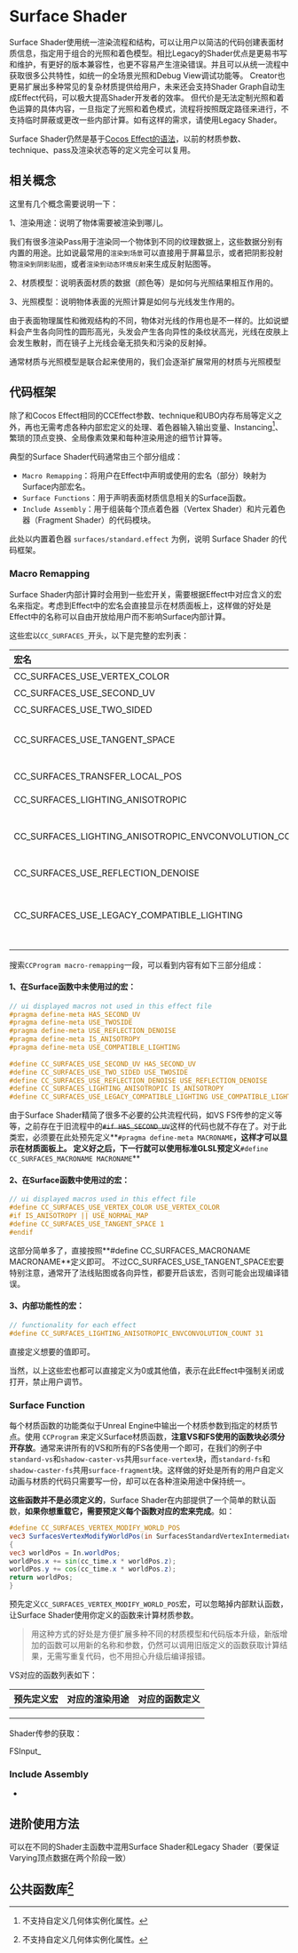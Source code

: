 # Surface Shader

Surface Shader使用统一渲染流程和结构，可以让用户以简洁的代码创建表面材质信息，指定用于组合的光照和着色模型。相比Legacy的Shader优点是更易书写和维护，有更好的版本兼容性，也更不容易产生渲染错误。并且可以从统一流程中获取很多公共特性，如统一的全场景光照和Debug View调试功能等。
Creator也更易扩展出多种常见的复杂材质提供给用户，未来还会支持Shader Graph自动生成Effect代码，可以极大提高Shader开发者的效率。
但代价是无法定制光照和着色运算的具体内容，一旦指定了光照和着色模式，流程将按照既定路径来进行，不支持临时屏蔽或更改一些内部计算。如有这样的需求，请使用Legacy Shader。

Surface Shader仍然是基于[Cocos Effect的语法](effect-syntax.md)，以前的材质参数、technique、pass及渲染状态等的定义完全可以复用。

## 相关概念

这里有几个概念需要说明一下：

1、渲染用途：说明了物体需要被渲染到哪儿。

我们有很多渲染Pass用于渲染同一个物体到不同的纹理数据上，这些数据分别有内置的用途。比如说最常用的`渲染到场景`可以直接用于屏幕显示，或者把阴影投射物`渲染到阴影贴图`，或者`渲染到动态环境反射`来生成反射贴图等。

2、材质模型：说明表面材质的数据（颜色等）是如何与光照结果相互作用的。

3、光照模型：说明物体表面的光照计算是如何与光线发生作用的。

由于表面物理属性和微观结构的不同，物体对光线的作用也是不一样的。比如说塑料会产生各向同性的圆形高光，头发会产生各向异性的条纹状高光，光线在皮肤上会发生散射，而在镜子上光线会毫无损失和污染的反射掉。

通常材质与光照模型是联合起来使用的，我们会逐渐扩展常用的材质与光照模型

## 代码框架

除了和Cocos Effect相同的CCEffect参数、technique和UBO内存布局等定义之外，再也无需考虑各种内部宏定义的处理、着色器输入输出变量、Instancing[^1]、繁琐的顶点变换、全局像素效果和每种渲染用途的细节计算等。

典型的Surface Shader代码通常由三个部分组成：

- `Macro Remapping`：将用户在Effect中声明或使用的宏名（部分）映射为Surface内部宏名。
- `Surface Functions`：用于声明表面材质信息相关的Surface函数。
- `Include Assembly`：用于组装每个顶点着色器（Vertex Shader）和片元着色器（Fragment Shader）的代码模块。

此处以内置着色器 `surfaces/standard.effect` 为例，说明 Surface Shader 的代码框架。



### Macro Remapping

Surface Shader内部计算时会用到一些宏开关，需要根据Effect中对应含义的宏名来指定。考虑到Effect中的宏名会直接显示在材质面板上，这样做的好处是Effect中的名称可以自由开放给用户而不影响Surface内部计算。

这些宏以`CC_SURFACES_`开头，以下是完整的宏列表：

| 宏名                                                  | 类型 | 含义                                                         |
| :---------------------------------------------------- | ---- | ------------------------------------------------------------ |
| CC_SURFACES_USE_VERTEX_COLOR                          | BOOL | 是否使用顶点色                                               |
| CC_SURFACES_USE_SECOND_UV                             | BOOL | 是否使用2uv                                                  |
| CC_SURFACES_USE_TWO_SIDED                             | BOOL | 是否使用双面法线                                             |
| CC_SURFACES_USE_TANGENT_SPACE                         | BOOL | 是否使用切空间（使用法线图或各向异性时必须开启）             |
| CC_SURFACES_TRANSFER_LOCAL_POS                        | BOOL | 是否在FS中访问模型空间坐标                                   |
| CC_SURFACES_LIGHTING_ANISOTROPIC                      | BOOL | 是否开启各向异性材质                                         |
| CC_SURFACES_LIGHTING_ANISOTROPIC_ENVCONVOLUTION_COUNT | UINT | 各向异性环境光卷积采样数，为0表示关闭此计算，仅当各向异性开启时有效 |
| CC_SURFACES_USE_REFLECTION_DENOISE                    | BOOL | 是否开启环境反射除噪                                         |
| CC_SURFACES_USE_LEGACY_COMPATIBLE_LIGHTING            | BOOL | 是否开启legacy兼容光照模式，可使渲染效果和legacy/standard.effect完全一致，便于升级 |

搜索`CCProgram macro-remapping`一段，可以看到内容有如下三部分组成：

#### 1、在Surface函数中未使用过的宏：

  ```glsl
  // ui displayed macros not used in this effect file
  #pragma define-meta HAS_SECOND_UV
  #pragma define-meta USE_TWOSIDE
  #pragma define-meta USE_REFLECTION_DENOISE
  #pragma define-meta IS_ANISOTROPY
  #pragma define-meta USE_COMPATIBLE_LIGHTING
      
  #define CC_SURFACES_USE_SECOND_UV HAS_SECOND_UV
  #define CC_SURFACES_USE_TWO_SIDED USE_TWOSIDE
  #define CC_SURFACES_USE_REFLECTION_DENOISE USE_REFLECTION_DENOISE
  #define CC_SURFACES_LIGHTING_ANISOTROPIC IS_ANISOTROPY
  #define CC_SURFACES_USE_LEGACY_COMPATIBLE_LIGHTING USE_COMPATIBLE_LIGHTING   
  ```
由于Surface Shader精简了很多不必要的公共流程代码，如VS FS传参的定义等等，之前存在于旧流程中的~~`#if HAS_SECOND_UV`~~这样的代码也就不存在了。对于此类宏，必须要在此处预先定义**`#pragma define-meta MACRONAME`**，这样才可以显示在材质面板上。
定义好之后，下一行就可以使用标准GLSL预定义**`#define CC_SURFACES_MACRONAME MACRONAME`**

#### 2、在Surface函数中使用过的宏：

  ```glsl
// ui displayed macros used in this effect file
#define CC_SURFACES_USE_VERTEX_COLOR USE_VERTEX_COLOR
#if IS_ANISOTROPY || USE_NORMAL_MAP
  #define CC_SURFACES_USE_TANGENT_SPACE 1
#endif
  ```

这部分简单多了，直接按照**#define CC_SURFACES_MACRONAME MACRONAME**定义即可。
不过CC_SURFACES_USE_TANGENT_SPACE宏要特别注意，通常开了法线贴图或各向异性，都要开启该宏，否则可能会出现编译错误。

#### 3、内部功能性的宏：

  ```glsl
// functionality for each effect
#define CC_SURFACES_LIGHTING_ANISOTROPIC_ENVCONVOLUTION_COUNT 31
  ```

直接定义想要的值即可。

当然，以上这些宏也都可以直接定义为0或其他值，表示在此Effect中强制关闭或打开，禁止用户调节。

### Surface Function

每个材质函数的功能类似于Unreal Engine中输出一个材质参数到指定的材质节点。使用 `CCProgram` 来定义Surface材质函数，**注意VS和FS使用的函数块必须分开存放**。通常来讲所有的VS和所有的FS各使用一个即可，在我们的例子中`standard-vs`和`shadow-caster-vs`共用`surface-vertex`块，而`standard-fs`和`shadow-caster-fs`共用`surface-fragment`块。这样做的好处是所有的用户自定义动画与材质的代码只需要写一份，却可以在各种渲染用途中保持统一。

**这些函数并不是必须定义的**，Surface Shader在内部提供了一个简单的默认函数，**如果你想重载它，需要预定义每个函数对应的宏来完成**。如：

  ```glsl
#define CC_SURFACES_VERTEX_MODIFY_WORLD_POS
vec3 SurfacesVertexModifyWorldPos(in SurfacesStandardVertexIntermediate In)
{
  vec3 worldPos = In.worldPos;
  worldPos.x += sin(cc_time.x * worldPos.z);
  worldPos.y += cos(cc_time.x * worldPos.z);
  return worldPos;
}
  ```

预先定义`CC_SURFACES_VERTEX_MODIFY_WORLD_POS`宏，可以忽略掉内部默认函数，让Surface Shader使用你定义的函数来计算材质参数。

>用这种方式的好处是方便扩展多种不同的材质模型和代码版本升级，新版增加的函数可以用新的名称和参数，仍然可以调用旧版定义的函数获取计算结果，无需写重复代码，也不用担心升级后编译报错。

VS对应的函数列表如下：

| 预先定义宏 | 对应的渲染用途 | 对应的函数定义 |
| ---------- | -------------- | -------------- |
|            |                |                |
|            |                |                |
|            |                |                |

Shader传参的获取：

FSInput_

### Include Assembly



- 

## 进阶使用方法

可以在不同的Shader主函数中混用Surface Shader和Legacy Shader（要保证Varying顶点数据在两个阶段一致）



## 公共函数库[^1]

[^1]: 不支持自定义几何体实例化属性。

[^4]: 注意在示例代码中，UBO IncorrectUBOOrder 的总长度为 32 字节，实际上这个数据到今天也依然是平台相关的，看起来是由于 GLSL 标准的疏忽，更多相关讨论可以参考 [这里](https://bugs.chromium.org/p/chromium/issues/detail?id=988988)。
